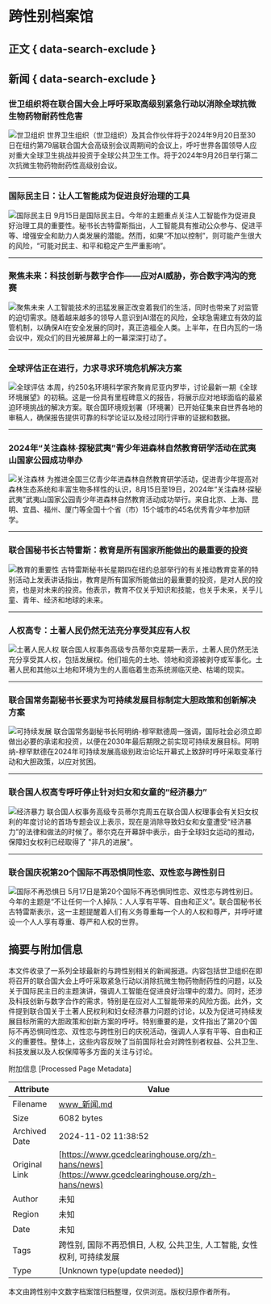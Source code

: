 # 跨性别档案馆

## 正文 { data-search-exclude }


## 新闻 { data-search-exclude }

### 世卫组织将在联合国大会上呼吁采取高级别紧急行动以消除全球抗微生物药物耐药性危害
![世卫组织](https://www.gcedclearinghouse.org/sites/default/files/styles/infocus_thumbnail/public/news_image/news240919_WHO.jpg?itok=jJVFpUzT)
世界卫生组织（世卫组织）及其合作伙伴将于2024年9月20日至30日在纽约第79届联合国大会高级别会议周期间的会议上，呼吁世界各国领导人应对重大全球卫生挑战并投资于全球公共卫生工作。将于2024年9月26日举行第二次抗微生物药物耐药性高级别会议。

---

### 国际民主日：让人工智能成为促进良好治理的工具
![国际民主日](https://www.gcedclearinghouse.org/sites/default/files/styles/infocus_thumbnail/public/news_image/news240915_UN.jpg?itok=F1RluQG_)
9月15日是国际民主日。今年的主题重点关注人工智能作为促进良好治理工具的重要性。秘书长古特雷斯指出，人工智能具有推动公众参与、促进平等、增强安全和助力人类发展的潜能。然而，如果“不加以控制”，则可能产生很大的风险，“可能对民主、和平和稳定产生严重影响”。

---

### 聚焦未来：科技创新与数字合作——应对AI威胁，弥合数字鸿沟的竞赛
![聚焦未来](https://www.gcedclearinghouse.org/sites/default/files/styles/infocus_thumbnail/public/news_image/news240913_UN.jpg?itok=6YKiN5_P)
人工智能技术的迅猛发展正改变着我们的生活，同时也带来了对监管的迫切需求。随着越来越多的领导人意识到AI潜在的风险，全球急需建立有效的监管机制，以确保AI在安全发展的同时，真正造福全人类。上半年，在日内瓦的一场会议中，观众们的目光被屏幕上的一幕深深打动了。

---

### 全球评估正在进行，力求寻求环境危机解决方案
![全球评估](https://www.gcedclearinghouse.org/sites/default/files/styles/infocus_thumbnail/public/news_image/news240905_UNEP_2.jpg?itok=lNvXLYJM)
本周，约250名环境科学家齐聚肯尼亚内罗毕，讨论最新一期《全球环境展望》的初稿。这是一份具有里程碑意义的报告，将展示应对地球面临的最紧迫环境挑战的解决方案。联合国环境规划署（环境署）已开始征集来自世界各地的审稿人，确保报告提供可靠的科学论证以及经过同行评审的证据和数据。

---

### 2024年“关注森林·探秘武夷”青少年进森林自然教育研学活动在武夷山国家公园成功举办
![关注森林](https://www.gcedclearinghouse.org/sites/default/files/styles/infocus_thumbnail/public/news_image/news241002_focusing%20on%20forest.jpg?itok=oFiHQKSO)
为推进全国三亿青少年进森林自然教育研学活动，促进青少年提高对森林生态系统和丰富生物多样性的认识，8月15日至19日，2024年“关注森林·探秘武夷”武夷山国家公园青少年进森林自然教育活动成功举行。来自北京、上海、昆明、宜昌、福州、厦门等全国十个省（市）15个城市的45名优秀青少年参加研学。

---

### 联合国秘书长古特雷斯：教育是所有国家所能做出的最重要的投资
![教育的重要性](https://www.gcedclearinghouse.org/sites/default/files/styles/infocus_thumbnail/public/news_image/news240711_UN.jpg?itok=BYO3baFz)
古特雷斯秘书长星期四在纽约总部举行的有关推动教育变革的特别活动上发表讲话指出，教育是所有国家所能做出的最重要的投资，是对人民的投资，也是对未来的投资。他表示，教育不仅关乎知识和技能，也关乎未来，关乎儿童、青年、经济和地球的未来。

---

### 人权高专：土著人民仍然无法充分享受其应有人权
![土著人民人权](https://www.gcedclearinghouse.org/sites/default/files/styles/infocus_thumbnail/public/news_image/news240709_UN.jpg?itok=RfgAJQJI)
联合国人权事务高级专员蒂尔克星期一表示，土著人民仍然无法充分享受其人权，包括发展权。他们祖先的土地、领地和资源被剥夺或军事化。土著人民和其他以土地和环境为生的人面临着生态系统濒临灭绝、枯竭的现实。

---

### 联合国常务副秘书长要求为可持续发展目标制定大胆政策和创新解决方案
![可持续发展](https://www.gcedclearinghouse.org/sites/default/files/styles/infocus_thumbnail/public/news_image/news240708_UN.jpg?itok=RH2torbr)
联合国常务副秘书长阿明纳-穆罕默德周一强调，国际社会必须立即做出必要的承诺和投资，以便在2030年最后期限之前实现可持续发展目标。阿明纳-穆罕默德在2024年可持续发展高级别政治论坛开幕式上致辞时呼吁采取变革行动和大胆政策，以应对贫困。

---

### 联合国人权高专呼吁停止针对妇女和女童的“经济暴力”
![经济暴力](https://www.gcedclearinghouse.org/sites/default/files/styles/infocus_thumbnail/public/news_image/news240628_UN.jpg?itok=hpYRIJfV)
联合国人权事务高级专员蒂尔克周五在联合国人权理事会有关妇女权利的年度讨论的首场专题会议上表示，现在是消除导致妇女和女童遭受“经济暴力”的法律和做法的时候了。蒂尔克在开幕辞中表示，由于全球妇女运动的推动，保障妇女权利已经取得了 "非凡的进展"。

---

### 联合国庆祝第20个国际不再恐惧同性恋、双性恋与跨性别日
![国际不再恐惧日](https://www.gcedclearinghouse.org/sites/default/files/styles/infocus_thumbnail/public/news_image/news240516_UN.jpg?itok=8N8-2Q1z)
5月17日是第20个国际不再恐惧同性恋、双性恋与跨性别日。今年的主题是“不让任何一个人掉队：人人享有平等、自由和正义”。联合国秘书长古特雷斯表示，这一主题提醒着人们有义务尊重每一个人的人权和尊严，并呼吁建设一个人人享有尊重、尊严和人权的世界。

## 摘要与附加信息

<!-- tcd_abstract -->
本文件收录了一系列全球最新的与跨性别相关的新闻报道。内容包括世卫组织在即将召开的联合国大会上呼吁采取紧急行动以消除抗微生物药物耐药性的问题，以及关于国际民主日的主题演讲，强调人工智能在促进良好治理中的潜力。同时，还涉及科技创新与数字合作的需求，特别是在应对人工智能带来的风险方面。此外，文件提到联合国关于土著人民权利和妇女经济暴力问题的讨论，以及为促进可持续发展目标所需的大胆政策和创新方案的呼吁。特别重要的是，文件指出了第20个国际不再恐惧同性恋、双性恋与跨性别日的庆祝活动，强调人人享有平等、自由和正义的重要性。整体上，这些内容反映了当前国际社会对跨性别者权益、公共卫生、科技发展以及人权保障等多方面的关注与讨论。
<!-- tcd_abstract_end -->

附加信息 [Processed Page Metadata]

| Attribute       | Value                                  |
|-----------------|----------------------------------------|
| Filename        | www_新闻.md                             |
| Size            | 6082 bytes                           |
| Archived Date   | 2024-11-02 11:38:52                             |
| Original Link   | [https://www.gcedclearinghouse.org/zh-hans/news](https://www.gcedclearinghouse.org/zh-hans/news)                       |
| Author          | 未知                               |
| Region          | 未知                               |
| Date            | 未知                                 |
| Tags            | 跨性别, 国际不再恐惧日, 人权, 公共卫生, 人工智能, 女性权利, 可持续发展                                 |
| Type            | [Unknown type(update needed)]                                 |
<!-- tcd_table_end -->

本文由跨性别中文数字档案馆归档整理，仅供浏览。版权归原作者所有。
